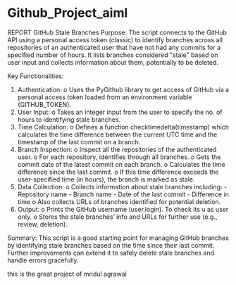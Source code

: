 ﻿# Github_Project_aiml


REPORT
GitHub Stale Branches 
Purpose:
The script connects to the GitHub API using a personal access token (classic) to identify branches across all repositories of an authenticated user that have not had any commits for a specified number of hours. It lists branches considered "stale" based on user input and collects information about them, potentially to be deleted.

Key Functionalities:
1.	Authentication:
    o	Uses the PyGithub library to get access of GitHub via a personal access token loaded from an environment variable (GITHUB_TOKEN).
2.	User Input:
    o	Takes an integer input from the user to specify the no. of hours to identifying stale branches.
3.	Time Calculation:
    o	Defines a function checktimedelta(timestamp) which calculates the time difference between the current UTC time and the timestamp of the last commit on a branch.
4.	Branch Inspection:
    o	Inspect all the repositories of the authenticated user.
    o	For each repository, identifies through all branches.
    o	Gets the commit date of the latest commit on each branch.
    o	Calculates the time difference since the last commit.
    o	If this time difference exceeds the user-specified time (in hours), the branch is marked as stale.
5.	Data Collection:
    o	Collects information about stale branches including:
        -	Repository name
        -	Branch name
        -	Date of the last commit
        -	Difference in time 
    o	Also collects URLs of branches identified for potential deletion.
6.	Output:
    o	Prints the GitHub username (user.login). To check its u as user only.
    o	Stores the stale branches’ info and URLs for further use (e.g., review, deletion).


Summary:
This script is a good starting point for managing GitHub branches by identifying stale branches based on the time since their last commit. Further improvements can extend it to safely delete stale branches and handle errors gracefully.


this is the great project of mridul agrawal


 
